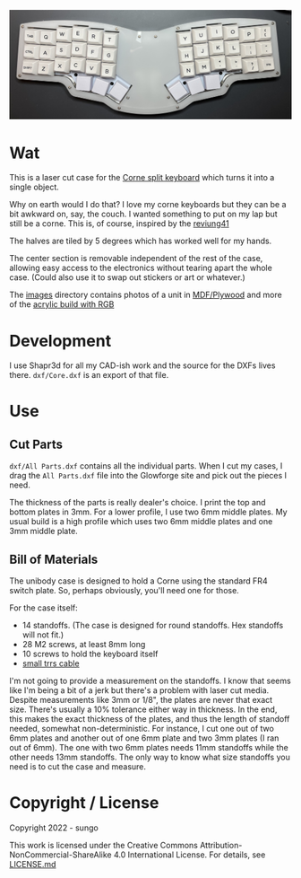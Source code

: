 ![](images/acrylic_rgb/IMG_0233.jpeg)

# Wat

This is a laser cut case for the [Corne split
keyboard](https://github.com/foostan/crkbd) which turns it into a single object.

Why on earth would I do that? I love my corne keyboards but they can be a bit
awkward on, say, the couch. I wanted something to put on my lap but still be a
corne. This is, of course, inspired by the
[reviung41](https://github.com/gtips/reviung/tree/master/reviung41)

The halves are tiled by 5 degrees which has worked well for my hands.

The center section is removable independent of the rest of the case, allowing
easy access to the electronics without tearing apart the whole case. (Could also
use it to swap out stickers or art or whatever.)

The [images](images/) directory contains photos of a unit in
[MDF/Plywood](images/wood/README.md) and more of the [acrylic build with
RGB](images/acrylic_rgb/README.md)

# Development

I use Shapr3d for all my CAD-ish work and the source for the DXFs lives there.
`dxf/Core.dxf` is an export of that file.

# Use

## Cut Parts

`dxf/All Parts.dxf` contains all the individual parts. When I cut my cases, I
drag the `All Parts.dxf` file into the Glowforge site and pick out the pieces I
need. 

The thickness of the parts is really dealer's choice. I print the top and bottom
plates in 3mm. For a lower profile, I use two 6mm middle plates. My usual build
is a high profile which uses two 6mm middle plates and one 3mm middle plate.

## Bill of Materials

The unibody case is designed to hold a Corne using the standard FR4 switch
plate. So, perhaps obviously, you'll need one for those.


For the case itself:
* 14 standoffs. (The case is designed for round standoffs. Hex standoffs will
  not fit.)
* 28 M2 screws, at least 8mm long
* 10 screws to hold the keyboard itself
* [small trrs cable](https://www.mouser.com/ProductDetail/474-CAB-14163)

I'm not going to provide a measurement on the standoffs. I know that seems like
I'm being a bit of a jerk but there's a problem with laser cut media. Despite
measurements like 3mm or 1/8", the plates are never that exact size. There's
usually a 10% tolerance either way in thickness. In the end, this makes the
exact thickness of the plates, and thus the length of standoff needed, somewhat
non-deterministic. For instance, I cut one out of two 6mm plates and another out
of one 6mm plate and two 3mm plates (I ran out of 6mm). The one with two 6mm
plates needs 11mm standoffs while the other needs 13mm standoffs. The only way
to know what size standoffs you need is to cut the case and measure.

# Copyright / License

Copyright 2022 - sungo

This work is licensed under the Creative Commons
Attribution-NonCommercial-ShareAlike 4.0 International License. For details, see
[LICENSE.md](LICENSE.md)

